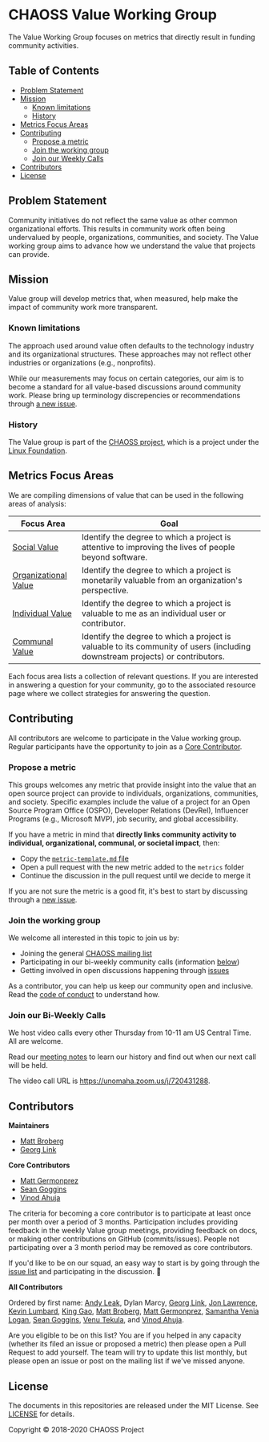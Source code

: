 # CHAOSS Value Working Group

The Value Working Group focuses on metrics that directly result in funding community activities.

## Table of Contents

  - [Problem Statement](#problem-statement)
  - [Mission](#mission)
    - [Known limitations](#known-limitations)
    - [History](#history)
  - [Metrics Focus Areas](#metrics-focus-areas)
  - [Contributing](#contributing)
    - [Propose a metric](#propose-a-metric)
    - [Join the working group](#join-the-working-group)
    - [Join our Weekly Calls](#join-our-weekly-calls)
  - [Contributors](#contributors)
  - [License](#license)

## Problem Statement 

Community initiatives do not reflect the same value as other common organizational efforts. This results in community work often being undervalued by people, organizations, communities, and society. The Value working group aims to advance how we understand the value that projects can provide. 

## Mission

Value group will develop metrics that, when measured, help make the impact of community work more transparent. 

### Known limitations

The approach used around value often defaults to the technology industry and its organizational structures. These approaches may not reflect other industries or organizations (e.g., nonprofits). 

While our measurements may focus on certain categories, our aim is to become a standard for all value-based discussions around community work. Please bring up terminology discrepencies or recommendations through [a new issue](https://github.com/chaoss/wg-value/issues).

### History 

The Value group is part of the [CHAOSS project](https://chaoss.community/), which is a project under the [Linux Foundation](https://www.linuxfoundation.org/).

## Metrics Focus Areas

We are compiling dimensions of value that can be used in the following areas of analysis:

| Focus Area | Goal |
| --- | --- |
|[Social Value](./focus-areas/social-value/) | Identify the degree to which a project is attentive to improving the lives of people beyond software.|
|[Organizational Value](./focus-areas/organizational-value/) | Identify the degree to which a project is monetarily valuable from an organization's perspective.|
|[Individual Value](./focus-areas/individual-value/) | Identify the degree to which a project is valuable to me as an individual user or contributor.|
|[Communal Value](./focus-areas/communal-value/) | Identify the degree to which a project is valuable to its community of users (including downstream projects) or contributors.|

Each focus area lists a collection of relevant questions. If you are interested in answering a question for your community, go to the associated resource page where we collect strategies for answering the question.

## Contributing

All contributors are welcome to participate in the Value working group. Regular participants have the opportunity to join as a [Core Contributor](https://github.com/chaoss/wg-value#core-contributor). 

### Propose a metric

This groups welcomes any metric that provide insight into the value that an open source project can provide to individuals, organizations, communities, and society. Specific examples include the value of a project for an Open Source Program Office (OSPO), Developer Relations (DevRel), Influencer Programs (e.g., Microsoft MVP), job security, and global accessibility. 

If you have a metric in mind that **directly links community activity to individual, organizational, communal, or societal impact**, then:

- Copy the [`metric-template.md` file](https://github.com/chaoss/metrics/blob/master/resources/metrics-template.md)
- Open a pull request with the new metric added to the `metrics` folder
- Continue the discussion in the pull request until we decide to merge it

If you are not sure the metric is a good fit, it's best to start by discussing through a [new issue](https://github.com/chaoss/wg-value/issues).

### Join the working group

We welcome all interested in this topic to join us by:

* Joining the general [CHAOSS mailing list](https://lists.linuxfoundation.org/mailman/listinfo/chaoss)
* Participating in our bi-weekly community calls (information [below](https://github.com/chaoss/wg-value#join-our-weekly-calls))
* Getting involved in open discussions happening through [issues](https://github.com/chaoss/wg-value/issues)

As a contributor, you can help us keep our community open and inclusive. Read the [code of conduct](./code-of-conduct.md) to understand how.

### Join our Bi-Weekly Calls 

We host video calls every other Thursday from 10-11 am US Central Time.  All are welcome.

Read our [meeting notes][notes] to learn our history and find out when our next call will be held.

[notes]: https://docs.google.com/document/d/1qWAV4ExtwcY3mSzIb9sYOUENt4Pi1BD7APjnRTCnZZs/edit

The video call URL is https://unomaha.zoom.us/j/720431288.  

## Contributors

**Maintainers**

- [Matt Broberg](https://github.com/mbbroberg)
- [Georg Link](https://github.com/georglink)

**Core Contributors**

- [Matt Germonprez](https://github.com/germonprez)
- [Sean Goggins](https://github.com/sgoggins)
- [Vinod Ahuja](https://github.com/vinodkahuja)

The criteria for becoming a core contributor is to participate at least once per month over a period of 3 months.  Participation includes providing feedback in the weekly Value group meetings, providing feedback on docs, or making
other contributions on GitHub (commits/issues).  People not participating over a 3 month period may be removed as core contributors.

If you'd like to be on our squad, an easy way to start is by going through the
[issue list](https://github.com/chaoss/wg-value/issues) and participating in the discussion. :tada:

**All Contributors**

Ordered by first name: 
[Andy Leak](https://github.com/andyl),
Dylan Marcy, 
[Georg Link](https://github.com/georglink),
[Jon Lawrence](https://github.com/Jon-Neoworks),
[Kevin Lumbard](https://github.com/klumb),
[King Gao](https://github.com/king-gao), 
[Matt Broberg](https://github.com/mbbroberg),
[Matt Germonprez](https://github.com/germonprez),
[Samantha Venia Logan](https://github.com/samanthavenialogan),
[Sean Goggins](https://github.com/sgoggins),
[Venu Tekula](https://github.com/vchrombie),
and [Vinod Ahuja](https://github.com/vinodkahuja).

Are you eligible to be on this list? You are if you helped in any capacity (whether its filed an issue or proposed a metric) then please open a Pull Request to add yourself. The team will try to update this list monthly, but please open an issue or post on the mailing list if we've missed anyone.

## License

The documents in this repositories are released under the MIT License. See [LICENSE](https://github.com/chaoss/wg-diversity-inclusion/blob/master/LICENSE) for details.

Copyright © 2018-2020 CHAOSS Project
